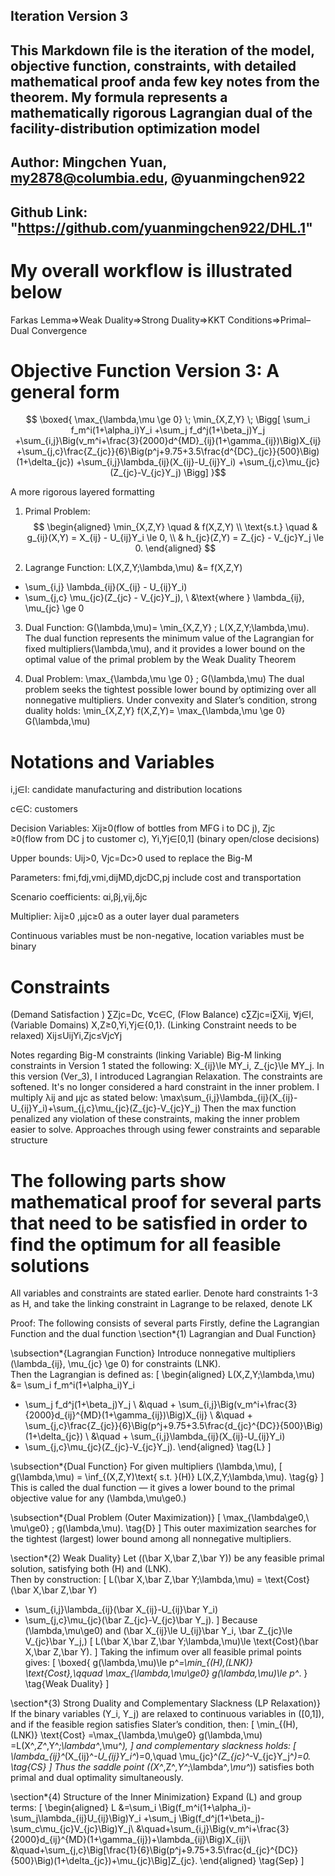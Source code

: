 ## Iteration Version 3

## This Markdown file is the iteration of the model, objective function, constraints, with detailed mathematical proof anda  few key notes from the theorem. My formula represents a mathematically rigorous Lagrangian dual of the facility-distribution optimization model

## Author: Mingchen Yuan, my2878@columbia.edu, @yuanmingchen922
## Github Link: "https://github.com/yuanmingchen922/DHL.1"


# My overall workflow is illustrated below 
Farkas Lemma⇒Weak Duality⇒Strong Duality⇒KKT Conditions⇒Primal–Dual Convergence

# Objective Function Version 3: A general form 
$$
\boxed{
\max_{\lambda,\mu \ge 0} \; \min_{X,Z,Y} \;
\Bigg[
\sum_i f_m^i(1+\alpha_i)Y_i
+\sum_j f_d^j(1+\beta_j)Y_j
+\sum_{i,j}\Big(v_m^i+\frac{3}{2000}d^{MD}_{ij}(1+\gamma_{ij})\Big)X_{ij}
+\sum_{j,c}\frac{Z_{jc}}{6}\Big(p^j+9.75+3.5\frac{d^{DC}_{jc}}{500}\Big)(1+\delta_{jc})
+\sum_{i,j}\lambda_{ij}(X_{ij}-U_{ij}Y_i)
+\sum_{j,c}\mu_{jc}(Z_{jc}-V_{jc}Y_j)
\Bigg]
}$$

A more rigorous layered formatting 
1. Primal Problem:
$$
\begin{aligned}
\min_{X,Z,Y} \quad & f(X,Z,Y) \\
\text{s.t.} \quad 
& g_{ij}(X,Y) = X_{ij} - U_{ij}Y_i \le 0, \\
& h_{jc}(Z,Y) = Z_{jc} - V_{jc}Y_j \le 0.
\end{aligned}
$$

3. Lagrange Function: L(X,Z,Y;\lambda,\mu)
&= f(X,Z,Y)
+ \sum_{i,j} \lambda_{ij}(X_{ij} - U_{ij}Y_i)
+ \sum_{j,c} \mu_{jc}(Z_{jc} - V_{jc}Y_j), \\
&\text{where } \lambda_{ij}, \mu_{jc} \ge 0

3. Dual Function: 
G(\lambda,\mu)= \min_{X,Z,Y} \; L(X,Z,Y;\lambda,\mu). 
The dual function represents the minimum value of the Lagrangian for fixed multipliers(\lambda,\mu), and it provides a lower bound on the optimal value of the primal problem by the Weak Duality Theorem

4. Dual Problem: 
\max_{\lambda,\mu \ge 0} \; G(\lambda,\mu)
The dual problem seeks the tightest possible lower bound by optimizing over all nonnegative multipliers.
Under convexity and Slater’s condition, strong duality holds: 
\min_{X,Z,Y} f(X,Z,Y)= \max_{\lambda,\mu \ge 0} G(\lambda,\mu)


# Notations and Variables
i,j∈I: candidate manufacturing and distribution locations

c∈C: customers

Decision Variables: Xij​≥0(flow of bottles from MFG i to DC j), Zjc​≥0(flow from DC j to customer c), Yi​,Yj​∈[0,1] (binary open/close decisions)

Upper bounds: Uij​>0, Vjc​=Dc​>0 
used to replace the Big-M

Parameters: fmi​,fdj​,vmi​,dijMD​,djcDC​,pj include cost and transportation

Scenario coefficients: αi​,βj​,γij​,δjc

Multiplier: λij​≥0 ​,μjc​≥0 as a outer layer dual parameters

Continuous variables must be non-negative, location variables must be binary


# Constraints
(Demand Satisfaction ) ∑​Zjc​=Dc​, ∀c∈C,
(Flow Balance) c∑​Zjc​=i∑​Xij​, ∀j∈I, 
(Variable Domains) X,Z≥0,Yi​,Yj​∈{0,1}.
(Linking Constraint needs to be relaxed) Xij​≤Uij​Yi​,Zjc​≤Vjc​Yj

Notes regarding Big-M constraints (linking Variable)
Big-M linking constraints in Version 1 stated the following: 
X_{ij}\le MY_i, Z_{jc}\le MY_j. In this version (Ver_3), I introduced Lagrangian Relaxation. The constraints are softened. It's no longer considered a hard constraint in the inner problem. I multiply λij and μjc as stated below: 
\max\sum_{i,j}\lambda_{ij}(X_{ij}-U_{ij}Y_i)+\sum_{j,c}\mu_{jc}(Z_{jc}-V_{jc}Y_j)
Then the max function penalized any violation of these constraints, making the inner problem easier to solve. Approaches through using fewer constraints and separable structure

# The following parts show mathematical proof for several parts that need to be satisfied in order to find the optimum for all feasible solutions

All variables and constraints are stated earlier. Denote hard constraints 1-3 as H, and take the linking constraint in Lagrange to be relaxed, denote LK

Proof: The following consists of several parts 
Firstly, define the Lagrangian Function and the dual function
\section*{1) Lagrangian and Dual Function}

\subsection*{Lagrangian Function}
Introduce nonnegative multipliers \(\lambda_{ij}, \mu_{jc} \ge 0\) for constraints (LNK).  
Then the Lagrangian is defined as:
\[
\begin{aligned}
L(X,Z,Y;\lambda,\mu)
&= \sum_i f_m^i(1+\alpha_i)Y_i
+ \sum_j f_d^j(1+\beta_j)Y_j \\
&\quad + \sum_{i,j}\Big(v_m^i+\frac{3}{2000}d_{ij}^{MD}(1+\gamma_{ij})\Big)X_{ij} \\
&\quad + \sum_{j,c}\frac{Z_{jc}}{6}\Big(p^j+9.75+3.5\frac{d_{jc}^{DC}}{500}\Big)(1+\delta_{jc}) \\
&\quad + \sum_{i,j}\lambda_{ij}(X_{ij}-U_{ij}Y_i)
+ \sum_{j,c}\mu_{jc}(Z_{jc}-V_{jc}Y_j).
\end{aligned}
\tag{L}
\]

\subsection*{Dual Function}
For given multipliers \(\lambda,\mu\),
\[
g(\lambda,\mu)
= \inf_{(X,Z,Y)\text{ s.t. }(H)} L(X,Z,Y;\lambda,\mu).
\tag{g}
\]
This is called the dual function — it gives a lower bound to the primal objective value for any \(\lambda,\mu\ge0.\)

\subsection*{Dual Problem (Outer Maximization)}
\[
\max_{\lambda\ge0,\ \mu\ge0} \; g(\lambda,\mu).
\tag{D}
\]
This outer maximization searches for the tightest (largest) lower bound among all nonnegative multipliers.

\section*{2) Weak Duality}
Let \((\bar X,\bar Z,\bar Y)\) be any feasible primal solution, satisfying both (H) and (LNK).  
Then by construction:
\[
L(\bar X,\bar Z,\bar Y;\lambda,\mu)
= \text{Cost}(\bar X,\bar Z,\bar Y)
+ \sum_{i,j}\lambda_{ij}(\bar X_{ij}-U_{ij}\bar Y_i)
+ \sum_{j,c}\mu_{jc}(\bar Z_{jc}-V_{jc}\bar Y_j).
\]
Because \(\lambda,\mu\ge0\) and \(\bar X_{ij}\le U_{ij}\bar Y_i, \bar Z_{jc}\le V_{jc}\bar Y_j,\)
\[
L(\bar X,\bar Z,\bar Y;\lambda,\mu)\le \text{Cost}(\bar X,\bar Z,\bar Y).
\]
Taking the infimum over all feasible primal points gives:
\[
\boxed{
g(\lambda,\mu)\le p^*=\min_{(H),(LNK)} \text{Cost},\qquad
\max_{\lambda,\mu\ge0} g(\lambda,\mu)\le p^*.
}
\tag{Weak Duality}
\]

\section*{3) Strong Duality and Complementary Slackness (LP Relaxation)}
If the binary variables \(Y_i, Y_j\) are relaxed to continuous variables in \([0,1]\), and if the feasible region satisfies Slater’s condition, then:
\[
\min_{(H),(LNK)} \text{Cost}
=\max_{\lambda,\mu\ge0} g(\lambda,\mu)
=L(X^*,Z^*,Y^*;\lambda^*,\mu^*),
\]
and complementary slackness holds:
\[
\lambda_{ij}^*(X_{ij}^*-U_{ij}Y_i^*)=0,\quad
\mu_{jc}^*(Z_{jc}^*-V_{jc}Y_j^*)=0.
\tag{CS}
\]
Thus the saddle point \((X^*,Z^*,Y^*;\lambda^*,\mu^*)\) satisfies both primal and dual optimality simultaneously.

\section*{4) Structure of the Inner Minimization}
Expand \(L\) and group terms:
\[
\begin{aligned}
L
&=\sum_i \Big(f_m^i(1+\alpha_i)-\sum_j\lambda_{ij}U_{ij}\Big)Y_i
+\sum_j \Big(f_d^j(1+\beta_j)-\sum_c\mu_{jc}V_{jc}\Big)Y_j\\
&\quad+\sum_{i,j}\Big(v_m^i+\frac{3}{2000}d_{ij}^{MD}(1+\gamma_{ij})+\lambda_{ij}\Big)X_{ij}\\
&\quad+\sum_{j,c}\Big[\frac{1}{6}\Big(p^j+9.75+3.5\frac{d_{jc}^{DC}}{500}\Big)(1+\delta_{jc})+\mu_{jc}\Big]Z_{jc}.
\end{aligned}
\tag{Sep}
\]





